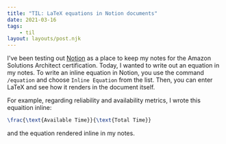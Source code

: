 ```yaml
---
title: "TIL: LaTeX equations in Notion documents"
date: 2021-03-16
tags:
    - til
layout: layouts/post.njk
---
```

I've been testing out [Notion](https://notion.so) as a place to keep my notes for the Amazon Solutions Architect certification. Today, I wanted to write out an equation in my notes. To write an inline equation in Notion, you use the command `/equation` and choose `Inline Equation` from the list. Then, you can enter LaTeX and see how it renders in the document itself.

For example, regarding reliability and availability metrics, I wrote this equaition inline:

```latex
\frac{\text{Available Time}}{\text{Total Time}}
```

and the equation rendered inline in my notes.
